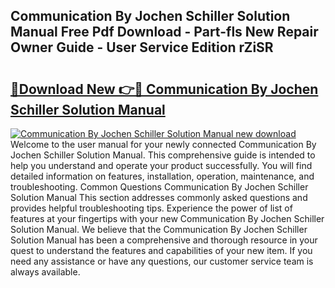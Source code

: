 ## Communication By Jochen Schiller Solution Manual Free Pdf Download - Part-fls New Repair Owner Guide - User Service Edition rZiSR

# <h2><a href="http://bc47429.oget.top/?id=Communication+By+Jochen+Schiller+Solution+Manual">🔗Download New 👉🔴 Communication By Jochen Schiller Solution Manual</a></h2>

[![Communication By Jochen Schiller Solution Manual new download](https://i.imgur.com/5g1atiW.png)](http://bc47429.oget.top/?id=Communication+By+Jochen+Schiller+Solution+Manual)
Welcome to the user manual for your newly connected Communication By Jochen Schiller Solution Manual. This comprehensive guide is intended to help you understand and operate your product successfully. You will find detailed information on features, installation, operation, maintenance, and troubleshooting. Common Questions Communication By Jochen Schiller Solution Manual This section addresses commonly asked questions and provides helpful troubleshooting tips. Experience the power of list of features at your fingertips with your new Communication By Jochen Schiller Solution Manual. We believe that the Communication By Jochen Schiller Solution Manual has been a comprehensive and thorough resource in your quest to understand the features and capabilities of your new item. If you need any assistance or have any questions, our customer service team is always available.
